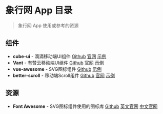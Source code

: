 # 象行网 App 目录
> 象行网 App 使用或参考的资源
## 组件
- **cube-ui** - 滴滴移动端UI组件 [Github](https://github.com/didi/cube-ui) [官网](https://didi.github.io/cube-ui/#/zh-CN) [示例](https://didi.github.io/cube-ui/example/#/)
- **Vant** - 有赞云移动端UI组件 [Github](https://github.com/youzan/vant) [官网](https://youzan.github.io/vant/#/zh-CN/intro) [示例](https://youzan.github.io/vant/mobile)
- **vue-awesome** - SVG图标组件 [Github](https://github.com/Justineo/vue-awesome) [示例](https://justineo.github.io/vue-awesome/demo/) 
- **better-scroll** - 移动端Scroll组件 [Github](https://github.com/ustbhuangyi/better-scroll) [官网](https://ustbhuangyi.github.io/better-scroll/#/zh) [示例](https://ustbhuangyi.github.io/better-scroll/#/examples/zh) 
## 资源
- **Font Awesome** - SVG图标组件使用的图标库 [Github](https://github.com/FortAwesome/Font-Awesome) [英文官网](https://fontawesome.com/icons?d=gallery) [中文官网](http://www.fontawesome.com.cn/) 
